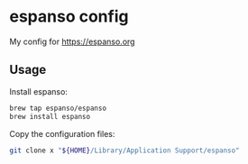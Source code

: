 # espanso config

My config for <https://espanso.org>

## Usage

Install espanso:

```bash
brew tap espanso/espanso
brew install espanso
```

Copy the configuration files:

```bash
git clone x "${HOME}/Library/Application Support/espanso"
```
